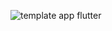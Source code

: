 ![template app flutter](https://user-images.githubusercontent.com/33468162/141321170-9d5593c5-7240-46aa-8fb2-576adb41a89e.png)
